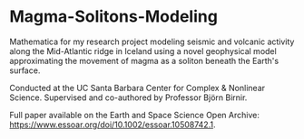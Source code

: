 # Magma-Solitons-Modeling
Mathematica for my research project modeling seismic and volcanic activity along the Mid-Atlantic ridge in Iceland using a novel geophysical model approximating the movement of magma as a soliton beneath the Earth's surface. 

Conducted at the UC Santa Barbara Center for Complex & Nonlinear Science. Supervised and co-authored by Professor Björn Birnir. 

Full paper available on the Earth and Space Science Open Archive: https://www.essoar.org/doi/10.1002/essoar.10508742.1. 

